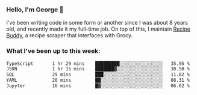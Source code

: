 ### Hello, I'm George 👋

I've been writing code in some form or another since I was about 8 years old, and recently made it my full-time job. On top of this, I maintain [Recipe Buddy](https://github.com/georgegebbett/recipe-buddy), a recipe scraper that interfaces with Grocy.  

<!--
**georgegebbett/georgegebbett** is a ✨ _special_ ✨ repository because its `README.md` (this file) appears on your GitHub profile.

Here are some ideas to get you started:

- 🔭 I’m currently working on ...
- 🌱 I’m currently learning ...
- 👯 I’m looking to collaborate on ...
- 🤔 I’m looking for help with ...
- 💬 Ask me about ...
- 📫 How to reach me: ...
- 😄 Pronouns: ...
- ⚡ Fun fact: ...
-->

### What I've been up to this week:
<!--START_SECTION:waka-->

```txt
TypeScript       1 hr 29 mins    █████████░░░░░░░░░░░░░░░░   35.95 %
JSON             1 hr 15 mins    ███████▓░░░░░░░░░░░░░░░░░   30.50 %
SQL              29 mins         ███░░░░░░░░░░░░░░░░░░░░░░   11.82 %
YAML             20 mins         ██░░░░░░░░░░░░░░░░░░░░░░░   08.31 %
Jupyter          16 mins         █▓░░░░░░░░░░░░░░░░░░░░░░░   06.62 %
```

<!--END_SECTION:waka-->
